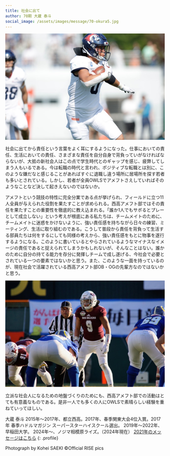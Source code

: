 ```yaml
---
title: 社会に出て
author: 70期 大蔵 泰斗
social_image: /assets/images/message/70-okura5.jpg
---
```


![大蔵 社会人選手写真](/assets/images/message/70-okura5.jpg)

社会に出てから責任という言葉をよく耳にするようになった。仕事においての責任、生活においての責任、さまざまな責任を自分自身で背負っていがなければならないが、大抵の新社会人はこの点で学生時代とのギャップを感じ、疲弊してしまう人もいるである。今は転職の時代と言われ、ポジティブな転職とは別に、このような嫌だなと感じることがあればすぐに退職し違う場所に居場所を探す若者も多いとされている。しかし、若者が全員OWLSでアメフトさえしていればそのようなことなど決して起きえないのではないか。

アメフトという競技の特性に完全分業である点が挙げられ、フィールドに立つ11人全員が与えられた役割を果たすことが求められる。西高アメフト部ではその責任を果たすことの重要性を徹底的に教え込まれる。「誰か1人でもサボるとプレーとして成立しない」という考えが根底にある私たちは、チームメイトのために、チームメイトに迷惑をかけないように、強い責任感を持ちながら日々の練習、ミーティング、生活に取り組むのである。こうして普段から責任を背負って生活する部員たちは何をするにしても同様の考えから、強い責任感をもとに物事を遂行するようになる。このように書いているとやらされているようなマイナスなイメージの責任であると捉えられてしまうかもしれないが、そんなことはない。誰かのために自分の持てる能力を存分に発揮しチームで成し遂げる、今社会で必要とされている一つの要素ではないかと思う。また、このような一面を持っているのが、現在社会で活躍されている西高アメフト部OB・OGの先輩方なのではないかと思う。

![大蔵 大学時写真](/assets/images/message/70-okura3.jpg)

立派な社会人になるための地盤づくりのためにも、西高アメフト部での活動はとても有意義なものである。是非一人でも多くの人にOWLSで素晴らしい経験を重ねていってほしい。

大蔵 泰斗
2015年～2017年、都立西高。2017年、春季関東大会4位入賞。2017年 春季ハドルマガジン スーパースターハイスクール選出。
2019年～2022年、早稲田大学。
2024年〜、ノジマ相模原ライズ。（2024年現在）
[2021年のメッセージはこちら](./02-70-okura)
{: .profile}

Photograph by Kohei SAEKI ©Official RISE pics
